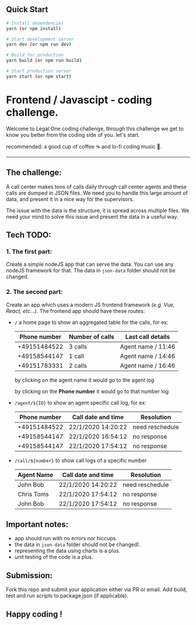 ## Quick Start

```bash
# Install dependencies
yarn (or npm install)

# Start development server
yarn dev (or npm run dev)

# Build for production
yarn build (or npm run build)

# Start production server
yarn start (or npm start)
```

# Frontend / Javascipt - coding challenge.

Welcome to Legal One coding challenge, through this challenge we get to know you better from the coding side of you. let's start.

recommended: a good cup of coffee ☕  and lo-fi coding music 🎵.
___

## The challenge: 
A call center makes tons of calls daily through call center agents and these calls are dumped in JSON files. We need you to handle this large amount of data, and present it in a nice way for the supervisors. 

The issue with the data is the structure, it is spread across multiple files. We need your mind to solve this issue and present the data in a useful way.


## Tech TODO: 
### 1. The first part:
Create a simple nodeJS app that can serve the data. You can use any nodeJS framework for that. The data in `json-data` folder should not be changed.


### 2. The second part:
Create an app which uses a modern JS frontend framework *(e.g. Vue, React, etc...)*. The frontend app should have these routes:

  - `/` a home page to show an aggregated table for the calls, for ex:

    | Phone number | Number of calls |  Last call details |
    |--------------|-----------------|--------------------|
    | +49151484522 |     3 calls     | Agent name / 11:46 |
    | +49158544147 |     1 call      | Agent name / 14:46 |
    | +49151783331 |     2 calls     | Agent name / 16:46 |

    by clicking on the agent name it would go to the agent log

    by clicking on the **Phone number** it would go to that number log

  - `/agent/${ID}` to show an agent specific call log, for ex:

    | Phone number | Call date and time  |     Resolution     |
    |--------------|---------------------|--------------------|
    | +49151484522 | 22/1/2020 14:20:22  |  need reschedule   |
    | +49158544147 | 22/1/2020 16:54:12  |    no response     |
    | +49158544147 | 22/1/2020 17:54:12  |    no response     |


  - `/call/${number}` to show call logs of a specific number  

    |  Agent Name  | Call date and time  |     Resolution     |
    |--------------|---------------------|--------------------|
    |   John Bob   | 22/1/2020 14:20:22  |  need reschedule   |
    |  Chris Toms  | 22/1/2020 17:54:12  |    no response     |
    |   John Bob   | 22/1/2020 17:54:12  |    no response     |


## Important notes: 
* app should run with no errors nor hiccups.
* the data in `json-data` folder should not be changed!.
* representing the data using charts is a plus. 
* unit testing of the code is a plus. 

## Submission:
Fork this repo and submit your application either via PR or email. Add build, test and run scripts to package.json (if applicable).


## Happy coding !
